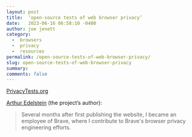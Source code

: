 ```yaml
---
layout: post
title:  ‘open-source tests of web browser privacy’
date:   2023-06-16 06:58:10 -0400
author: joe jenett
category:
  -  browsers
  -  privacy
  -  resources
permalink: /open-source-tests-of-web-browser-privacy/
slug: open-source-tests-of-web-browser-privacy
summary: 
comments: false
---
```

<a title="PrivacyTests.org: open-source tests of web browser privacy" href="https://privacytests.org/">PrivacyTests.org</a>
<p><a href="https://privacytests.org/about.html#full-disclosure-and-transparency">Arthur Edelstein</a> (the project’s author):</p><blockquote><p>Several months after first publishing the website, I became an employee of Brave, where I contribute to Brave's browser privacy engineering efforts. </p></blockquote>
<a href="https://brid.gy/publish/mastodon"></a>